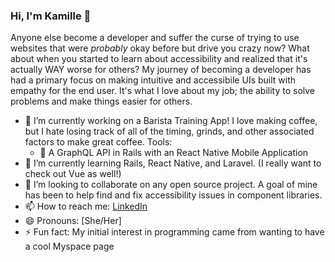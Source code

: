 ### Hi, I'm Kamille 👋
Anyone else become a developer and suffer the curse of trying to use websites that were _probably_ okay before but drive you crazy now? What about when you started to learn about accessibility and realized that it's actually WAY worse for others? My journey of becoming a developer has had a primary focus on making intuitive and accessibile UIs built with empathy for the end user. It's what I love about my job; the ability to solve problems and make things easier for others.

- 🔭 I’m currently working on a Barista Training App! I love making coffee, but I hate losing track of all of the timing, grinds, and other associated factors to make great coffee. Tools: 
  - :hammer: A GraphQL API in Rails with an React Native Mobile Application
- 🌱 I’m currently learning Rails, React Native, and Laravel. (I really want to check out Vue as well!)
- 👯 I’m looking to collaborate on any open source project. A goal of mine has been to help find and fix accessibility issues in component libraries.
- 📫 How to reach me: [LinkedIn](https://www.linkedin.com/in/kamille-norris-a37971a4/)
- 😄 Pronouns: [She/Her]
- ⚡ Fun fact: My initial interest in programming came from wanting to have a cool Myspace page

<!--
**LadyKamille/LadyKamille** is a ✨ _special_ ✨ repository because its `README.md` (this file) appears on your GitHub profile.

Here are some ideas to get you started:

- 🔭 I’m currently working on ...
- 🌱 I’m currently learning ...
- 👯 I’m looking to collaborate on ...
- 🤔 I’m looking for help with ...
- 💬 Ask me about ...
- 📫 How to reach me: ...
- 😄 Pronouns: ...
- ⚡ Fun fact: ...
-->
